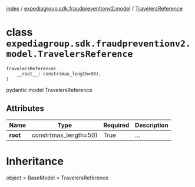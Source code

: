 [index](index.md) /
[expediagroup.sdk.fraudpreventionv2.model](expediagroup.sdk.fraudpreventionv2.model.md)
/ [TravelersReference](TravelersReference.md)

# class `expediagroup.sdk.fraudpreventionv2.model.TravelersReference`

```
TravelersReference(
    __root__: constr(max_length=50),
)
```

pydantic model TravelersReference

## Attributes

| Name     | Type                  | Required | Description |
| -------- | --------------------- | -------- | ----------- |
| **root** | constr(max_length=50) | True     | …           |

# Inheritance

object > BaseModel > TravelersReference
